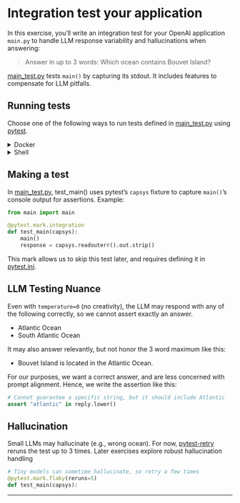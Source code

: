 # Integration test your application

In this exercise, you’ll write an integration test for your OpenAI application
`main.py` to handle LLM response variability and hallucinations when answering:
> Answer in up to 3 words: Which ocean contains Bouvet Island?

[main_test.py](main_test.py) tests `main()` by capturing its stdout. It
includes features to compensate for LLM pitfalls.

## Running tests

Choose one of the following ways to run tests defined in
[main_test.py](main_test.py) using [pytest][pytest].

<details>
<summary>Docker</summary>

```bash
docker compose run --build --rm test
```

</details>

<details>
<summary>Shell</summary>

First, install the same packages as the [previous exercise][prev], except in
this case we don't need the `dotenv` CLI, since we are using it as a library.
```bash
pip install -r requirements.txt
```

Then, install [pytest][pytest] and [pytest-retry][pytest-retry], which we've
added to [requirements-dev.txt](requirements-dev.txt).
```bash
pip install -r requirements-dev.txt
```

Finally, run `pytest`
```bash
pytest
# or to opt-out of OpenTelemetry
OTEL_SDK_DISABLED=true pytest
```

</details>

## Making a test

In [main_test.py](main_test.py), test_main() uses pytest’s `capsys` fixture to
capture `main()`’s console output for assertions. Example:
```python
from main import main

@pytest.mark.integration
def test_main(capsys):
    main()
    response = capsys.readouterr().out.strip()
```

This mark allows us to skip this test later, and requires defining it in
[pytest.ini](pytest.ini).

## LLM Testing Nuance

Even with `temperature=0` (no creativity), the LLM may respond with any of the
following correctly, so we cannot assert exactly an answer.
* Atlantic Ocean
* South Atlantic Ocean

It may also answer relevantly, but not honor the 3 word maximum like this:
* Bouvet Island is located in the Atlantic Ocean.

For our purposes, we want a correct answer, and are less concerned with prompt
alignment. Hence, we write the assertion like this:

```python
# Cannot guarantee a specific string, but it should include Atlantic
assert "atlantic" in reply.lower()
```

## Hallucination

Small LLMs may hallucinate (e.g., wrong ocean). For now,
[pytest-retry][pytest-retry] reruns the test up to 3 times. Later exercises
explore robust hallucination handling

```python
# Tiny models can sometime hallucinate, so retry a few times
@pytest.mark.flaky(reruns=5)
def test_main(capsys):
```

---
[prev]: ../04-main
[pytest]: https://docs.pytest.org
[pytest-retry]: https://github.com/str0zzapreti/pytest-retry
